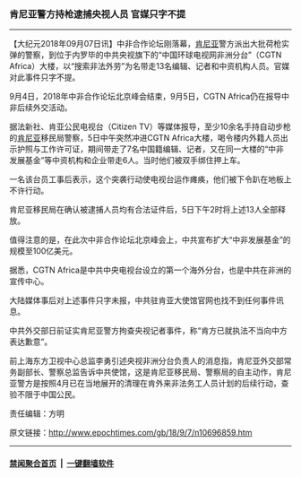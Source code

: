 ### 肯尼亚警方持枪逮捕央视人员 官媒只字不提
------------------------

<p>【大纪元2018年09月07日讯】中非合作论坛刚落幕，<a href="http://www.epochtimes.com/gb/tag/%E8%82%AF%E5%B0%BC%E4%BA%9A.html">肯尼亚</a>警方派出大批荷枪实弹的警察，到位于内罗毕的中共央视旗下的“中国环球电视网非洲分台”（CGTN Africa）大楼，以“搜索非法外劳”为名带走13名编辑、记者和中资机构人员。官媒对此事件只字不提。</p>
<p>9月4日，2018年中非合作论坛北京峰会结束，9月5日，CGTN Africa仍在报导中非后续外交活动。</p>
<p>据法新社、肯亚公民电视台（Citizen TV）等媒体报导，至少10余名手持自动步枪的<a href="http://www.epochtimes.com/gb/tag/%E8%82%AF%E5%B0%BC%E4%BA%9A.html">肯尼亚</a>移民局警察，5日中午突然冲进CGTN Africa大楼，喝令楼内外籍人员出示护照与工作许可证，期间带走了7名中国籍编辑、记者，又在同一大楼的“中非发展基金”等中资机构和企业带走6人。当时他们被双手绑住押上车。</p>
<p>一名该台员工事后表示，这个突袭行动使电视台运作瘫痪，他们被下令趴在地板上不许行动。</p>
<p>肯尼亚移民局在确认被逮捕人员均有合法证件后，5日下午2时将上述13人全部释放。</p>
<p>值得注意的是，在此次中非合作论坛北京峰会上，中共宣布扩大“中非发展基金”的规模至100亿美元。</p>
<p>据悉，CGTN Africa是中共中央电视台设立的第一个海外分台，也是中共在非洲的宣传中心。</p>
<p>大陆媒体事后对上述事件只字未报，中共驻肯亚大使馆官网也找不到任何事件讯息。</p>
<p>中共外交部日前证实肯尼亚警方拘查央视记者事件，称“肯方已就执法不当向中方表达歉意”。</p>
<p>前上海东方卫视中心总监李勇引述央视非洲分台负责人的消息指，肯尼亚外交部常务副部长、警察总监告诉中共使馆，这是肯尼亚移民局、警察局的自主动作，肯尼亚警方是按照4月已在当地展开的清理在肯外来非法务工人员计划的后续行动，查验不限于中国公民。</p>
<p>责任编辑：方明</p>

原文链接：http://www.epochtimes.com/gb/18/9/7/n10696859.htm


------------------------
#### [禁闻聚合首页](https://github.com/gfw-breaker/banned-news/blob/master/README.md) &nbsp;|&nbsp;  [一键翻墙软件](https://github.com/gfw-breaker/nogfw/blob/master/README.md)